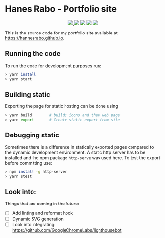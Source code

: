 # Hanes Rabo - Portfolio site

<p align="center">
    <a href="https://circleci.com/gh/hannesrabo/next-portfolio">
        <img src="https://circleci.com/gh/hannesrabo/next-portfolio.svg?style=svg">
    </a>
    <img src="https://lighthouse-badge.appspot.com/?score=100">
    <img src="https://img.shields.io/badge/commitizen-friendly-brightgreen.svg">
    <img src="https://img.shields.io/github/release/hannesrabo/next-portfolio.svg">
    <img src="https://img.shields.io/github/license/hannesrabo/next-portfolio.svg">
</p>

This is the source code for my portfolio site available at <https://hannesrabo.github.io>.

## Running the code

To run the code for development purposes run:

```bash
> yarn install
> yarn start
```

## Building static

Exporting the page for static hosting can be done using

```bash
> yarn build 		# builds icons and then web page
> yarn export		# Create static export from site
```

## Debugging static

Sometimes there is a difference in statically exported pages compared to the dynamic development environment. A static http server has to be installed and the npm package `http-serve` was used here. To test the export before committing use:

```bash
> npm install -g http-server
> yarn stest
```

## Look into:

Things that are coming in the future:

-   [ ] Add linting and reformat hook
-   [ ] Dynamic SVG generation
-   [ ] Look into integrating: https://github.com/GoogleChromeLabs/lighthousebot
